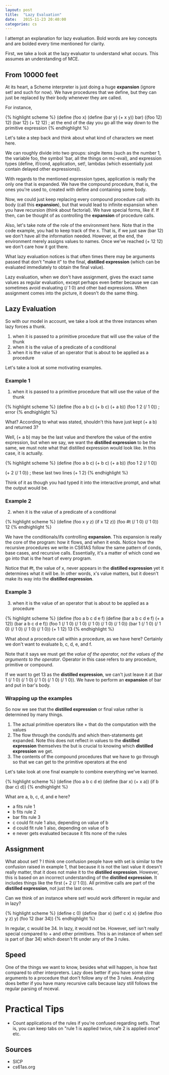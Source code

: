 ```yaml
---
layout: post
title:  "Lazy Evaluation"
date:   2015-11-23 20:40:00
categories: cs
---
```


I attempt an explanation for lazy evaluation. Bold words are key concepts and are
bolded every time mentioned for clarity.

First, we take a look at the lazy evaluator to understand what occurs.
This assumes an understanding of MCE.

## From 10000 feet

At its heart, a Scheme interpreter is just doing a huge **expansion** (ignore set! and such for
now). We have procedures that we define, but they can just be replaced by their
body whenever they are called.

For instance,

{% highlight scheme %}
(define (foo x)
  (define (bar y)
    (+ x y))
  bar)
((foo 12) 12)
(bar 12)
(+ 12 12)
; at the end of the day you go all the way down to the primitive expression
{% endhighlight %}

Let's take a step back and think about what kind of characters we meet here.

We can roughly divide into two groups: single items (such as
the number 1, the variable foo, the symbol 'bar, all the things on mc-eval), and
expression types (define, if/cond, application, set!, lambdas (which essentially
just contain delayed other expressions)).

With regards to the mentioned expression types, application is really the only one
that is expanded. We have the compound procedure, that is, the ones you're used to, created with
define and containing some body.

Now, we could just keep replacing every compound procedure call with its body (call this 
**expansion**), but
that would lead to infinite expansion when you have recursion (think about factorial).
We have special forms, like if. If then, can be thought of as controlling
the **expansion** of procedure calls.

Also, let's take note of the role of the environment here. Note that in the code example,
you had to keep track of the x. That is, if we just saw (bar 12) we don't have all the 
information needed. However, at the end, the environment merely assigns values to names.
Once we've reached (+ 12 12) we don't care how it got there.

What lazy evaluation notices is that often times there may be arguments passed that don't
"make it" to the final, **distilled expression** (which can be evaluated immediately
to obtain the final value).

Lazy evaluation, when we don't have assignment, gives the exact same values as regular
evaluation, except perhaps even better because we can sometimes avoid evaluating (/ 1 0) and
other bad expressions. When assignment comes into the picture, it doesn't do the same thing.

## Lazy Evaluation

So with our model in account, we take a look at the three instances when lazy forces
a thunk.

 1. when it is passed to a primitive procedure that will use the value of the thunk
 2. when it is the value of a predicate of a conditional
 3. when it is the value of an operator that is about to be applied as a procedure

Let's take a look at some motivating examples.

### Example 1

1. when it is passed to a primitive procedure that will use the value of the thunk

{% highlight scheme %}
(define (foo a b c)
  (+ b c)
  (+ a b))
(foo 1 2 (/ 1 0))
; error
{% endhighlight %}

What? According to what was stated, shouldn't this have just kept (+ a b) and returned 3?

Well, (+ a b) may be the last value and therefore the value of the entire expression, but
when we say, we want the **distilled expression** to be the same, we must note what
that distilled expression would look like. In this case, it is actually.

{% highlight scheme %}
(define (foo a b c)
  (+ b c)
  (+ a b))
(foo 1 2 (/ 1 0))

(+ 2 (/ 1 0)) ; these last two lines
(+ 1 2)
{% endhighlight %}

Think of it as though you had typed it into the interactive prompt, and what the output
would be.

### Example 2

2. when it is the value of a predicate of a conditional

{% highlight scheme %}
(define (foo x y z)
  (if x
    12
    z))
(foo #t (/ 1 0) (/ 1 0))
12
{% endhighlight %}

We have the conditionals/ifs controlling **expansion**. This expansion is really the
core of the program: how it flows, and when it ends. Notice how the recursive procedures we
write in CS61AS follow the same pattern of conds, base cases, and recursive calls. Essentially,
it's a matter of which cond we go into that is the heart of every program.

Notice that #t, the value of x, never appears in the **distilled expression** yet it
determines what it will be. In other words, x's value matters, but it doesn't make its
way into the **distilled expression**.

### Example 3

3. when it is the value of an operator that is about to be applied as a procedure

{% highlight scheme %}
(define (foo a b c d e f)
  (define (bar a b c d e f)
    (+ a 12))
  (bar a b c d e f))
(foo 1 (/ 1 0) (/ 1 0) (/ 1 0) (/ 1 0) (/ 1 0))
(bar 1 (/ 1 0) (/ 1 0) (/ 1 0) (/ 1 0) (/ 1 0))
(+ 1 12)
13
{% endhighlight %}

What about a procedure call within a procedure, as we have here? Certainly we don't want
to evaluate b, c, d, e, and f.

Note that it says we must get the *value of the operator, not the values of the arguments to the operator*. Operator in this case refers to any procedure, primitive or compound.

If we want to get 13 as the **distilled expression**, we can't just leave it at
(bar 1 (/ 1 0) (/ 1 0) (/ 1 0) (/ 1 0) (/ 1 0)). We have to perform an **expansion** of bar
and put in bar's body.

### Wrapping up the examples

So now we see that the **distilled expression** or final value rather
is determined by many things.

 1. The actual primitive operators like + that do the computation with the values
 2. The flow through the conds/ifs and which then-statements get expanded. Note this does
    not reflect in values to the **distilled expression** themselves
    the but is crucial to knowing which **distilled expression** we get.
 3. The contents of the compound procedures that we have to go through so that we can
    get to the primitive operators at the end

Let's take look at one final example to combine everything we've learned.

{% highlight scheme %}
(define (foo a b c d e)
  (define (bar x)
    (+ x a))
  (if b
    (bar c)
    d))
{% endhighlight %}

What are a, b, c, d, and e here?

 - a fits rule 1
 - b fits rule 2
 - bar fits rule 3
 - c could fit rule 1 also, depending on value of b
 - d could fit rule 1 also, depending on value of b
 - e never gets evaluated because it fits none of the rules

## Assignment

What about set! ? I think one confusion people have with set is similar to the
confusion raised in example 1, that because it is not the last value it doesn't
really matter, that it does not make it to the **distilled expression**. However,
this is based on an incorrect understanding of the **distilled expression**. It includes
things like the first (+ 2 (/ 1 0)). All primitive calls are part of the **distilled expression**, not just the last ones.

Can we think of an instance where set! would work different in regular and in lazy?

{% highlight scheme %}
(define c 0)
(define (bar x)
  (set! c x)
  x)
(define (foo y z)
  y)
(foo 12 (bar 34))
{% endhighlight %}

In regular, c would be 34. In lazy, it would not be. However, set! isn't really special
compared to + and other primitives. This is an instance of when set! is part of (bar 34)
which doesn't fit under any of the 3 rules.

## Speed

One of the things we want to know, besides what will happen, is how fast compared to other
interpreters. Lazy does better if you have some slow arguments to a procedure that don't
follow any of the 3 rules. Analyzing does better if you have many recursive calls because
lazy still follows the regular parsing of mceval.

# Practical Tips

 - Count applications of the rules if you're confused regarding set!s. That is,
   you can keep tabs on "rule 1 is applied twice, rule 2 is applied once" etc.

## Sources

 - SICP
 - cs61as.org

